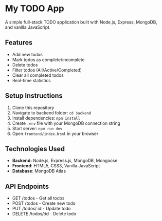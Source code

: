 # My TODO App

A simple full-stack TODO application built with Node.js, Express, MongoDB, and vanilla JavaScript.

## Features

- Add new todos
- Mark todos as complete/incomplete
- Delete todos
- Filter todos (All/Active/Completed)
- Clear all completed todos
- Real-time statistics

## Setup Instructions

1. Clone this repository
2. Navigate to backend folder: `cd backend`
3. Install dependencies: `npm install`
4. Create `.env` file with your MongoDB connection string
5. Start server: `npm run dev`
6. Open `frontend/index.html` in your browser

## Technologies Used

- **Backend:** Node.js, Express.js, MongoDB, Mongoose
- **Frontend:** HTML5, CSS3, Vanilla JavaScript
- **Database:** MongoDB Atlas

## API Endpoints

- GET /todos - Get all todos
- POST /todos - Create new todo
- PUT /todos/:id - Update todo
- DELETE /todos/:id - Delete todo